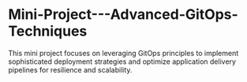 # Mini-Project---Advanced-GitOps-Techniques
This mini project focuses on leveraging GitOps principles to implement sophisticated deployment strategies and optimize application delivery pipelines for resilience and scalability.
